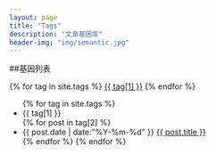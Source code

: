 ```yaml
---
layout: page
title: "Tags"
description: "文章基因库"  
header-img: "img/semantic.jpg"  
---
```


##基因列表


<div id='tag_cloud'>
{% for tag in site.tags %}
<a href="#{{ tag[1] }}" title="{{ tag[1] }}" rel="{{ tag[2].size }}">{{ tag[1] }}</a>
{% endfor %}
</div>

<ul class="listing">
{% for tag in site.tags %}
  <li class="listing-seperator" id="{{ tag[1] }}">{{ tag[1] }}</li>
{% for post in tag[2] %}
  <li class="listing-item">
  <time datetime="{{ post.date | date:"%Y-%m-%d" }}">{{ post.date | date:"%Y-%m-%d" }}</time>
  <a href="{{ post.url }}" title="{{ post.title }}">{{ post.title }}</a>
  </li>
{% endfor %}
{% endfor %}
</ul>

<script src="/media/js/jquery.tagcloud.js" type="text/javascript" charset="utf-8"></script> 
<script language="javascript">
$.fn.tagcloud.defaults = {
    size: {start: 1, end: 7, unit: 'em'},
      color: {start: '#f8e0e6', end: '#ff3333'}
};

$(function () {
    $('#tag_cloud a').tagcloud();
});
</script>
